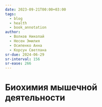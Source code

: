 ```yaml
---
date: 2023-09-21T00:00+03:00
tags:
  - blog
  - health
  - book_annotation
author:
  - Волков Николай
  - Несен Эмилия
  - Осипенко Анна
  - Корсун Светлана
sr-due: 2024-06-29
sr-interval: 156
sr-ease: 266
---
```


# Биохимия мышечной деятельности

